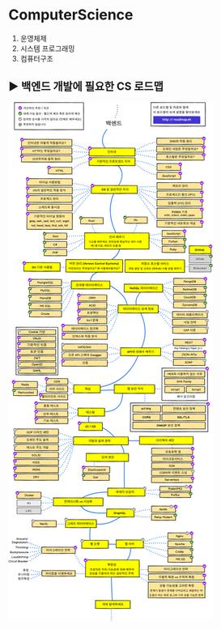 # ComputerScience

1. 운영체제
2. 시스템 프로그래밍
3. 컴퓨터구조

## :arrow_forward: 백엔드 개발에 필요한 CS 로드맵

![map](img/%EB%B0%B1%EC%97%94%EB%93%9C%20%EB%A1%9C%EB%93%9C%EB%A7%B5.png)